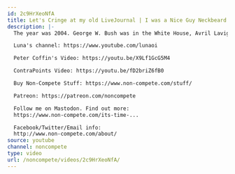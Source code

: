 ```yaml
---
id: 2c9HrXeoNfA
title: Let's Cringe at my old LiveJournal | I was a Nice Guy Neckbeard!
description: |-
  The year was 2004. George W. Bush was in the White House, Avril Lavigne was topping the charts, and I had a raging case of toxic masculinity. Let's try to figure out what the heck was wrong with me.

  Luna's channel: https://www.youtube.com/lunaoi

  Peter Coffin's Video: https://youtu.be/X9Lf1GcG5M4

  ContraPoints Video: https://youtu.be/fD2briZ6fB0

  Buy Non-Compete Stuff: https://www.non-compete.com/stuff/

  Patreon: https://patreon.com/noncompete

  Follow me on Mastodon. Find out more:
  https://www.non-compete.com/its-time-...

  Facebook/Twitter/Email info:
  http://www.non-compete.com/about/
source: youtube
channel: noncompete
type: video
url: /noncompete/videos/2c9HrXeoNfA/
---
```

